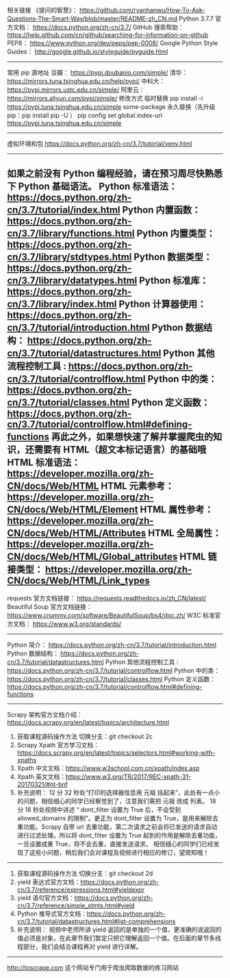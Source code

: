 相关链接
《提问的智慧》： https://github.com/ryanhanwu/How-To-Ask-Questions-The-Smart-Way/blob/master/README-zh_CN.md
Python 3.7.7 官方文档： https://docs.python.org/zh-cn/3.7/
GitHub 搜索帮助： https://help.github.com/cn/github/searching-for-information-on-github
PEP8： https://www.python.org/dev/peps/pep-0008/
Google Python Style Guides： http://google.github.io/styleguide/pyguide.html

------------
常用 pip 源地址
豆瓣： https://pypi.doubanio.com/simple/
清华： https://mirrors.tuna.tsinghua.edu.cn/help/pypi/
中科大： https://pypi.mirrors.ustc.edu.cn/simple/
阿里云： https://mirrors.aliyun.com/pypi/simple/
修改方式
临时替换
pip install -i https://pypi.tuna.tsinghua.edu.cn/simple some-package
永久替换（先升级 pip：pip install pip -U ）
pip config set global.index-url https://pypi.tuna.tsinghua.edu.cn/simple

-----------
虚拟环境和包
https://docs.python.org/zh-cn/3.7/tutorial/venv.html

---------
如果之前没有 Python 编程经验，请在预习周尽快熟悉下 Python 基础语法。
Python 标准语法： https://docs.python.org/zh-cn/3.7/tutorial/index.html
Python 内置函数： https://docs.python.org/zh-cn/3.7/library/functions.html
Python 内置类型： https://docs.python.org/zh-cn/3.7/library/stdtypes.html
Python 数据类型： https://docs.python.org/zh-cn/3.7/library/datatypes.html
Python 标准库： https://docs.python.org/zh-cn/3.7/library/index.html
Python 计算器使用： https://docs.python.org/zh-cn/3.7/tutorial/introduction.html
Python 数据结构： https://docs.python.org/zh-cn/3.7/tutorial/datastructures.html
Python 其他流程控制工具 : https://docs.python.org/zh-cn/3.7/tutorial/controlflow.html
Python 中的类： https://docs.python.org/zh-cn/3.7/tutorial/classes.html
Python 定义函数： https://docs.python.org/zh-cn/3.7/tutorial/controlflow.html#defining-functions
再此之外，如果想快速了解并掌握爬虫的知识，还需要有 HTML（超文本标记语言）的基础哦
HTML 标准语法： https://developer.mozilla.org/zh-CN/docs/Web/HTML
HTML 元素参考： https://developer.mozilla.org/zh-CN/docs/Web/HTML/Element
HTML 属性参考： https://developer.mozilla.org/zh-CN/docs/Web/HTML/Attributes
HTML 全局属性： https://developer.mozilla.org/zh-CN/docs/Web/HTML/Global_attributes
HTML 链接类型： https://developer.mozilla.org/zh-CN/docs/Web/HTML/Link_types
-------
requests 官方文档链接： https://requests.readthedocs.io/zh_CN/latest/
Beautiful Soup 官方文档链接： https://www.crummy.com/software/BeautifulSoup/bs4/doc.zh/
W3C 标准官方文档：
https://www.w3.org/standards/


---------
Python 简介： https://docs.python.org/zh-cn/3.7/tutorial/introduction.html
Python 数据结构： https://docs.python.org/zh-cn/3.7/tutorial/datastructures.html
Python 其他流程控制工具 : https://docs.python.org/zh-cn/3.7/tutorial/controlflow.html
Python 中的类： https://docs.python.org/zh-cn/3.7/tutorial/classes.html
Python 定义函数： https://docs.python.org/zh-cn/3.7/tutorial/controlflow.html#defining-functions

-----------
Scrapy 架构官方文档介绍： https://docs.scrapy.org/en/latest/topics/architecture.html
1. 获取课程源码操作方法
切换分支：git checkout 2c
2. Scrapy Xpath 官方学习文档： https://docs.scrapy.org/en/latest/topics/selectors.html#working-with-xpaths
3. Xpath 中文文档：https://www.w3school.com.cn/xpath/index.asp
4. Xpath 英文文档：https://www.w3.org/TR/2017/REC-xpath-31-20170321/#nt-bnf
5. 补充说明：
12 分 32 秒处“打印的选择器信息用 元祖 括起来”，此处有一点小的问题，相信细心的同学已经察觉到了，注意我们需把 元祖 改成 列表。
18 分 18 秒处视频中讲述 “ dont_filter 设置为 True 后，不会受到 allowed_domains 的限制”。更正为 dont_filter 设置为 True，是用来解除去重功能。Scrapy 自带 url 去重功能，第二次请求之前会将已发送的请求自动进行过滤处理。所以将 dont_filter 设置为 True 起到的作用是解除去重功能，一旦设置成重 True，将不会去重，直接发送请求。
相信细心的同学们已经发现了这些小问题，稍后我们会对课程及视频进行相应的修订，望周知哦！
----------
1. 获取课程源码操作方法
切换分支：git checkout 2d
2. yield 表达式官方文档：https://docs.python.org/zh-cn/3.7/reference/expressions.html#yieldexpr
3. yield 语句官方文档：https://docs.python.org/zh-cn/3.7/reference/simple_stmts.html#yield
4. Python 推导式官方文档：https://docs.python.org/zh-cn/3.7/tutorial/datastructures.html#list-comprehensions
5. 补充说明：
视频中老师所讲 yield 返回的是单独的一个值，更准确的说返回的值必须是对象，在此章节我们暂定只把它理解返回一个值。在后面的章节多线程部分，我们会结合课程再对 yield 进行详解。

-----------
http://toscrape.com  这个网站专门用于爬虫爬取数据的练习网站
